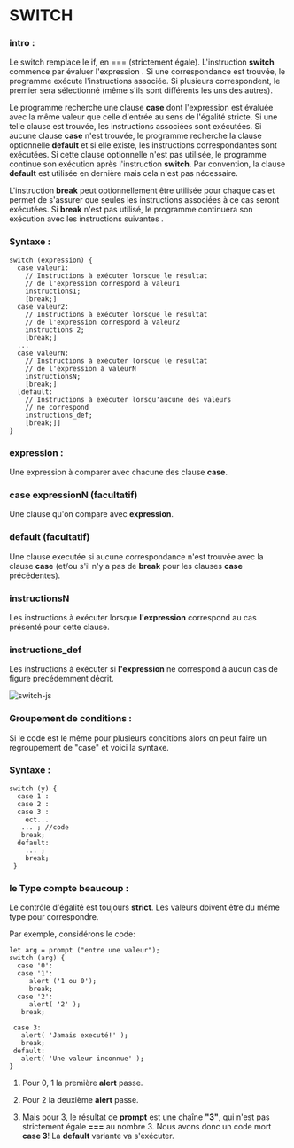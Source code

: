 # SWITCH


### intro :

Le switch remplace le if, en === (strictement égale).
L'instruction **switch** commence par évaluer l'expression . Si une correspondance est trouvée, le programme exécute l'instructions associée. Si plusieurs correspondent, le premier sera sélectionné (même s'ils sont différents les uns des autres).

Le programme recherche une clause **case** dont l'expression est évaluée avec la même valeur que celle d'entrée au sens de l'égalité stricte. Si une telle clause est trouvée, les instructions associées sont exécutées. Si aucune clause **case** n'est trouvée, le programme recherche la clause optionnelle **default** et si elle existe, les instructions correspondantes sont exécutées. Si cette clause optionnelle n'est pas utilisée, le programme continue son exécution après l'instruction **switch**. Par convention, la clause **default** est utilisée en dernière mais cela n'est pas nécessaire.

L'instruction **break** peut optionnellement être utilisée pour chaque cas et permet de s'assurer que seules les instructions associées à ce cas seront exécutées. Si **break** n'est pas utilisé, le programme continuera son exécution avec les instructions suivantes .




### Syntaxe :
```
switch (expression) {
  case valeur1:
    // Instructions à exécuter lorsque le résultat
    // de l'expression correspond à valeur1
    instructions1;
    [break;]
  case valeur2:
    // Instructions à exécuter lorsque le résultat
    // de l'expression correspond à valeur2
    instructions 2;
    [break;]
  ...
  case valeurN:
    // Instructions à exécuter lorsque le résultat
    // de l'expression à valeurN
    instructionsN;
    [break;]
  [default:
    // Instructions à exécuter lorsqu'aucune des valeurs
    // ne correspond 
    instructions_def;
    [break;]]
}
```


### expression :

Une expression à comparer avec chacune des clause **case**.
                                                 
### case expressionN (facultatif)

Une clause qu'on compare avec **expression**.

### default (facultatif)

Une clause executée si aucune correspondance n'est trouvée avec la clause **case** (et/ou s'il n'y a pas de **break** pour les clauses **case** précédentes).   
    
### instructionsN

Les instructions à exécuter lorsque **l'expression** correspond  au cas présenté pour cette clause.    
    
### instructions_def
    
   Les instructions à exécuter si **l'expression** ne correspond à aucun cas de figure précédemment décrit.


![switch-js](https://www.tutorialspoint.com/javascript/images/switch_case.jpg)

### Groupement de conditions :

Si le code est le même pour plusieurs conditions alors on peut faire un regroupement de "case" et voici la syntaxe.

### Syntaxe :
```
switch (y) {
  case 1 :
  case 2 :
  case 3 :
    ect...
   ... ; //code
   break;
  default:
    ... ;
    break;
 }
 ```
 ### le Type compte beaucoup :
 
 Le contrôle d'égalité est toujours **strict**. Les valeurs doivent être du même type pour correspondre.
 
 Par exemple, considérons le code:
 
 ```
 let arg = prompt ("entre une valeur");
 switch (arg) {
   case '0':
   case '1':
      alert ('1 ou 0');
      break;
   case '2':
      alert( '2' );
    break;

  case 3:
    alert( 'Jamais executé!' );
    break;
  default:
    alert( 'Une valeur inconnue' );
}
``` 

1. Pour 0, 1 la première **alert** passe.

2. Pour 2 la deuxième **alert** passe.

3. Mais pour 3, le résultat de **prompt** est une chaîne **"3"**, qui n'est pas strictement égale **===** au nombre 3. Nous avons donc un code mort **case 3**! La **default** variante va s'exécuter.

